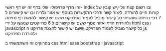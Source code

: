  זהו הדף פרויפוליו שלי 
 בדף זה יש דף ראשי- index ובו רשום קצת עליי,יש קובץ של קורות חיים להורדה, ליצור קשר ודרכי התקשרות 
 בנוסף יש אזור גלריה ובו יש קישורים ל 7 דפי נחיתה שעשיתי
 כל קישור מוביל לעמוד הפרויקט ששם יש קישור להצגת דף נחיתה ולהורדת הדף
 ואזור נוסף ששם יש קישורים ל 6 פרויקטים שנעשו על ידי html css ו javascript
 כל קישור מוביל לעמוד הפרויקט ששם יש קישור להצגת פרויקט ה js ולהורדת הפרויקט 
 

 בפרוקיט זה השתמשתי ב css html sass bootstrap ו javascript


